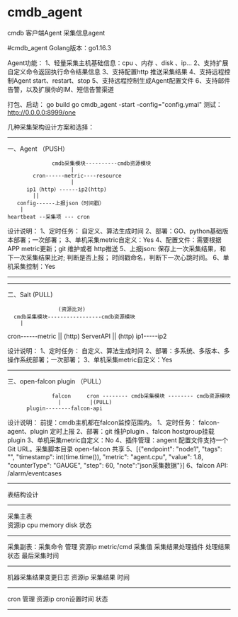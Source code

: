  # cmdb_agent
 cmdb  客户端Agent  采集信息agent

 #cmdb_agent
 Golang版本：go1.16.3

 Agent功能：
 1、轻量采集主机基础信息：cpu 、内存 、disk 、ip...
 2、支持扩展自定义命令返回执行命令结果信息
 3、支持配置http 推送采集结果
 4、支持远程控制Agent start、restart、stop
 5、支持远程控制生成Agent配置文件
 6、支持邮件告警，以及扩展你的IM、短信告警渠道


打包、启动：
go build
go cmdb_agent -start -config="config.ymal"
测试：http://0.0.0.0:8999/one


几种采集架构设计方案和选择：
***************************
一、Agent （PUSH）


                  cmdb采集模块----------cmdb资源模块
                        |
            cron------metric----resource
                        |
          ip1（http）------ip2(http)
            ||
       config------上报json（时间戳）
        |
    heartbeat --采集项 --- cron

设计说明：
1、定时任务： 自定义、算法生成时间
2、部署：GO、python基础版本部署；一次部署；
3、单机采集metric自定义：Yes
4、配置文件：需要根据APP metric更新；git 维护或者 http推送
5、上报json: 保存上一次采集结果，和下一次采集结果比对;
判断是否上报； 时间戳命名，判断下一次心跳时间。
6、单机采集控制：Yes
*****************************



*****************************
二、Salt  (PULL)

                    (资源比对)
      cmdb采集模块-----------------cmdb资源模块
        |
  cron------metric
        || (http)
    ServerAPI
        || (http)
    ip1-----ip2

设计说明：
1、定时任务： 自定义、算法生成时间
2、部署：多系统、多版本、多操作系统部署；一次部署；
3、单机采集metric自定义：Yes
******************************

三、open-falcon plugin （PULL）


                                                
                  falcon     cron -------- cmdb采集模块 -------- cmdb资源模块 
                    |         |(PULL)
          plugin--------falcon-api


设计说明：
前提：cmdb主机都在falcon监控范围内。
1、定时任务： falcon-agent、plugin 定时上报
2、部署：git 维护plugin 、falcon hostgroup挂载plugin 
3、单机采集metric自定义：No
4、插件管理：angent 配置文件支持一个Git URL。采集脚本目录 open-falcon 共享
5、[{"endpoint": "node1", "tags": "", "timestamp": int(time.time()), "metric": "agent.cpu", "value": 1.8, "counterType": "GAUGE", "step": 60, "note":"json采集数据"}]
6、falcon API: /alarm/eventcases
***********************************



表结构设计
***************************************
采集主表  
资源ip   cpu    memory    disk   状态
******************************************
采集副表：采集命令 管理
资源ip   metric/cmd   采集值  采集结果处理插件  处理结果  状态   最后采集时间
*********************************************
机器采集结果变更日志
资源ip   采集结果   时间
****************************************






cron 管理
资源ip  cron设置时间  状态
********************************************



